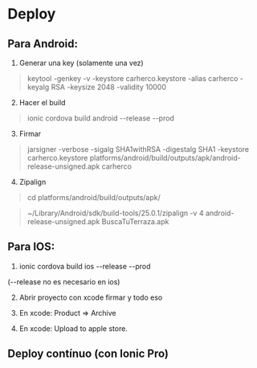 # Deploy

## Para Android:

1) Generar una key (solamente una vez)

> keytool -genkey -v -keystore carherco.keystore -alias carherco -keyalg RSA -keysize 2048 -validity 10000

2) Hacer el build

> ionic cordova build android --release --prod

3) Firmar
> jarsigner -verbose -sigalg SHA1withRSA -digestalg SHA1 -keystore carherco.keystore platforms/android/build/outputs/apk/android-release-unsigned.apk carherco

4) Zipalign

> cd platforms/android/build/outputs/apk/

> ~/Library/Android/sdk/build-tools/25.0.1/zipalign -v 4 android-release-unsigned.apk BuscaTuTerraza.apk


## Para IOS:

1) ionic cordova build ios --release --prod

(--release no es necesario en ios)

2) Abrir proyecto con xcode firmar y todo eso

3) En xcode: Product => Archive

4) En xcode: Upload to apple store.


## Deploy contínuo (con Ionic Pro)
